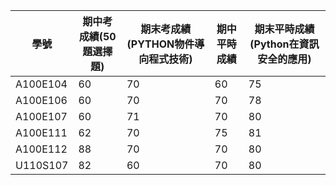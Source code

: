 | 學號 | 期中考成績(50題選擇題) | 期末考成績(PYTHON物件導向程式技術) | 期中平時成績 | 期末平時成績(Python在資訊安全的應用) |
| ---- |  ---- |  ---- |  ---- |  ---- |  
| A100E104 | 60| 70|60|75|
| A100E106| 60 | 70 |70|78|
| A100E107| 60 | 71|70 |80|
| A100E111| 62 | 70|75 |81|
| A100E112| 88 | 70|70 |80|
| U110S107| 82 | 60|70 |80|

